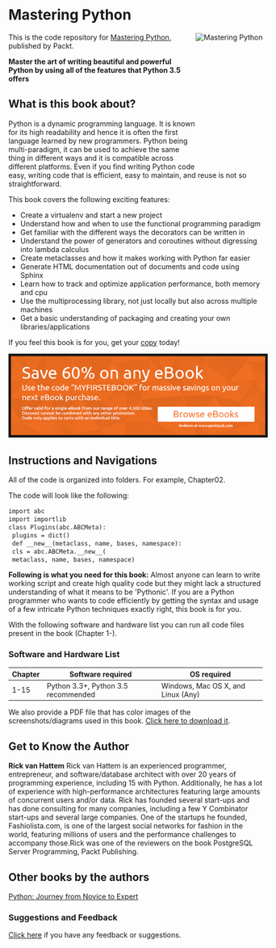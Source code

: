 # Mastering Python

<a href="https://www.packtpub.com/application-development/mastering-python?utm_source=github&utm_medium=repository&utm_campaign=9781785289729 "><img src="https://d255esdrn735hr.cloudfront.net/sites/default/files/imagecache/ppv4_main_book_cover/I9729.jpg" alt="Mastering Python" height="256px" align="right"></a>

This is the code repository for [Mastering Python](https://www.packtpub.com/application-development/mastering-python?utm_source=github&utm_medium=repository&utm_campaign=9781785289729 ), published by Packt.

**Master the art of writing beautiful and powerful Python by using all of the features that Python 3.5 offers**

## What is this book about?
Python is a dynamic programming language. It is known for its high readability and hence it is often the first language learned by new programmers. Python being multi-paradigm, it can be used to achieve the same thing in different ways and it is compatible across different platforms. Even if you find writing Python code easy, writing code that is efficient, easy to maintain, and reuse is not so straightforward.

This book covers the following exciting features:
* Create a virtualenv and start a new project 
* Understand how and when to use the functional programming paradigm 
* Get familiar with the different ways the decorators can be written in 
* Understand the power of generators and coroutines without digressing into lambda calculus 
* Create metaclasses and how it makes working with Python far easier 
* Generate HTML documentation out of documents and code using Sphinx 
* Learn how to track and optimize application performance, both memory and cpu 
* Use the multiprocessing library, not just locally but also across multiple machines 
* Get a basic understanding of packaging and creating your own libraries/applications 

If you feel this book is for you, get your [copy](https://www.amazon.com/dp/1-785-28972-1) today!

<a href="https://www.packtpub.com/?utm_source=github&utm_medium=banner&utm_campaign=GitHubBanner"><img src="https://raw.githubusercontent.com/PacktPublishing/GitHub/master/GitHub.png" 
alt="https://www.packtpub.com/" border="5" /></a>

## Instructions and Navigations
All of the code is organized into folders. For example, Chapter02.

The code will look like the following:
```
import abc
import importlib
class Plugins(abc.ABCMeta):
 plugins = dict()
 def __new__(metaclass, name, bases, namespace):
 cls = abc.ABCMeta.__new__(
 metaclass, name, bases, namespace)
```

**Following is what you need for this book:**
Almost anyone can learn to write working script and create high quality code but they might lack a structured understanding of what it means to be 'Pythonic'. If you are a Python programmer who wants to code efficiently by getting the syntax and usage of a few intricate Python techniques exactly right, this book is for you.

With the following software and hardware list you can run all code files present in the book (Chapter 1-).
### Software and Hardware List
| Chapter | Software required | OS required |
| -------- | ------------------------------------ | ----------------------------------- |
| 1-15 | Python 3.3+, Python 3.5 recommended | Windows, Mac OS X, and Linux (Any) |



We also provide a PDF file that has color images of the screenshots/diagrams used in this book. [Click here to download it]().


## Get to Know the Author
**Rick van Hattem**
Rick van Hattem is an experienced programmer, entrepreneur, and software/database architect with over 20 years of programming experience, including 15 with Python. Additionally, he has a lot of experience with high-performance architectures featuring large amounts of concurrent users and/or data.
Rick has founded several start-ups and has done consulting for many companies, including a few Y Combinator start-ups and several large companies. One of the startups he founded, Fashiolista.com, is one of the largest social networks for fashion in the world, featuring millions of users and the performance challenges to accompany those.Rick was one of the reviewers on the book PostgreSQL Server Programming,
Packt Publishing.


## Other books by the authors
[Python: Journey from Novice to Expert](https://www.packtpub.com/application-development/python-journey-novice-expert?utm_source=github&utm_medium=repository&utm_campaign=9781787120761 )


### Suggestions and Feedback
[Click here](https://docs.google.com/forms/d/e/1FAIpQLSdy7dATC6QmEL81FIUuymZ0Wy9vH1jHkvpY57OiMeKGqib_Ow/viewform) if you have any feedback or suggestions.



